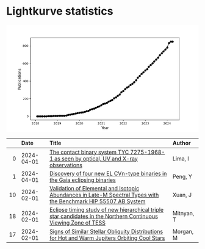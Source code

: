 
<h1>Lightkurve statistics</h1>
  
![publications](lightkurve-publications.png)  
  
|    | Date       | Title                                                                                                                                                                             | Author     |
|---:|:-----------|:----------------------------------------------------------------------------------------------------------------------------------------------------------------------------------|:-----------|
|  0 | 2024-04-01 | [The contact binary system TYC 7275-1968-1 as seen by optical, UV and X-ray observations](https://ui.adsabs.harvard.edu/abs/2024NewA..10702145L/abstract)                         | Lima, I    |
|  1 | 2024-04-01 | [Discovery of four new EL CVn-type binaries in the Gaia eclipsing binaries](https://ui.adsabs.harvard.edu/abs/2024NewA..10702153P/abstract)                                       | Peng, Y    |
| 10 | 2024-02-01 | [Validation of Elemental and Isotopic Abundances in Late-M Spectral Types with the Benchmark HIP 55507 AB System](https://ui.adsabs.harvard.edu/abs/2024ApJ...962...10X/abstract) | Xuan, J    |
| 18 | 2024-02-01 | [Eclipse timing study of new hierarchical triple star candidates in the Northern Continuous Viewing Zone of TESS](https://ui.adsabs.harvard.edu/abs/2024arXiv240201486M/abstract) | Mitnyan, T |
| 17 | 2024-02-01 | [Signs of Similar Stellar Obliquity Distributions for Hot and Warm Jupiters Orbiting Cool Stars](https://ui.adsabs.harvard.edu/abs/2024AJ....167...48M/abstract)                  | Morgan, M  |
